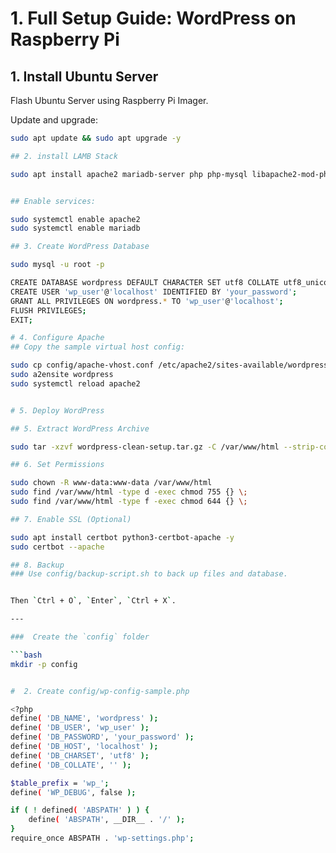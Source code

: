 # 1. Full Setup Guide: WordPress on Raspberry Pi

## 1. Install Ubuntu Server

Flash Ubuntu Server using Raspberry Pi Imager.

Update and upgrade:
```bash
sudo apt update && sudo apt upgrade -y

## 2. install LAMB Stack

sudo apt install apache2 mariadb-server php php-mysql libapache2-mod-php php-cli unzip curl -y


## Enable services:

sudo systemctl enable apache2
sudo systemctl enable mariadb

## 3. Create WordPress Database

sudo mysql -u root -p

CREATE DATABASE wordpress DEFAULT CHARACTER SET utf8 COLLATE utf8_unicode_ci;
CREATE USER 'wp_user'@'localhost' IDENTIFIED BY 'your_password';
GRANT ALL PRIVILEGES ON wordpress.* TO 'wp_user'@'localhost';
FLUSH PRIVILEGES;
EXIT;

# 4. Configure Apache
## Copy the sample virtual host config:

sudo cp config/apache-vhost.conf /etc/apache2/sites-available/wordpress.conf
sudo a2ensite wordpress
sudo systemctl reload apache2


# 5. Deploy WordPress

## 5. Extract WordPress Archive

sudo tar -xzvf wordpress-clean-setup.tar.gz -C /var/www/html --strip-components=1

## 6. Set Permissions

sudo chown -R www-data:www-data /var/www/html
sudo find /var/www/html -type d -exec chmod 755 {} \;
sudo find /var/www/html -type f -exec chmod 644 {} \;

## 7. Enable SSL (Optional)

sudo apt install certbot python3-certbot-apache -y
sudo certbot --apache

## 8. Backup
### Use config/backup-script.sh to back up files and database.


Then `Ctrl + O`, `Enter`, `Ctrl + X`.

---

###  Create the `config` folder

```bash
mkdir -p config


#  2. Create config/wp-config-sample.php

<?php
define( 'DB_NAME', 'wordpress' );
define( 'DB_USER', 'wp_user' );
define( 'DB_PASSWORD', 'your_password' );
define( 'DB_HOST', 'localhost' );
define( 'DB_CHARSET', 'utf8' );
define( 'DB_COLLATE', '' );

$table_prefix = 'wp_';
define( 'WP_DEBUG', false );

if ( ! defined( 'ABSPATH' ) ) {
    define( 'ABSPATH', __DIR__ . '/' );
}
require_once ABSPATH . 'wp-settings.php';

